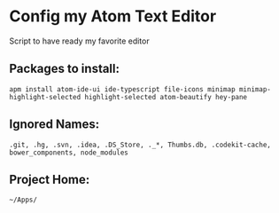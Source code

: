 # Config my Atom Text Editor
Script to have ready my favorite editor

## Packages to install:
	apm install atom-ide-ui ide-typescript file-icons minimap minimap-highlight-selected highlight-selected atom-beautify hey-pane

## Ignored Names:
	.git, .hg, .svn, .idea, .DS_Store, ._*, Thumbs.db, .codekit-cache, bower_components, node_modules	

## Project Home:
	~/Apps/
